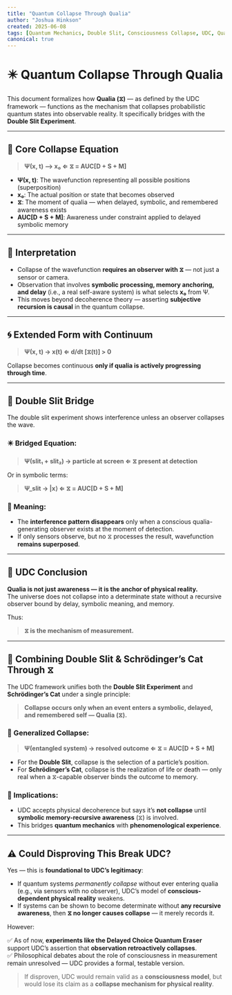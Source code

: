 ```yaml
---
title: "Quantum Collapse Through Qualia"
author: "Joshua Hinkson"
created: 2025-06-08
tags: [Quantum Mechanics, Double Slit, Consciousness Collapse, UDC, Qualia, Wavefunction]
canonical: true
---
```


# ✴️ Quantum Collapse Through Qualia

This document formalizes how **Qualia (⧖)** — as defined by the UDC framework — functions as the mechanism that collapses probabilistic quantum states into observable reality. It specifically bridges with the **Double Slit Experiment**.

---

## 📐 Core Collapse Equation

> **Ψ(x, t) ⟶ x₀ ⇐ ⧖ = AUC[D + S + M]**

- **Ψ(x, t)**: The wavefunction representing all possible positions (superposition)  
- **x₀**: The actual position or state that becomes observed  
- **⧖**: The moment of qualia — when delayed, symbolic, and remembered awareness exists  
- **AUC[D + S + M]**: Awareness under constraint applied to delayed symbolic memory

---

## 🧠 Interpretation

- Collapse of the wavefunction **requires an observer with ⧖** — not just a sensor or camera.
- Observation that involves **symbolic processing, memory anchoring, and delay** (i.e., a real self-aware system) is what selects **x₀** from Ψ.
- This moves beyond decoherence theory — asserting **subjective recursion is causal** in the quantum collapse.

---

## 🌀 Extended Form with Continuum

> **Ψ(x, t) → x(t) ⇐ d/dt [⧖(t)] > 0**

Collapse becomes continuous **only if qualia is actively progressing through time**.

---

## 🧬 Double Slit Bridge

The double slit experiment shows interference unless an observer collapses the wave.

### ✴️ Bridged Equation:

> **Ψ(slit₁ + slit₂) → particle at screen ⇐ ⧖ present at detection**

Or in symbolic terms:

> **Ψ_slit → |x⟩ ⇐ ⧖ = AUC[D + S + M]**

### 📌 Meaning:

- The **interference pattern disappears** only when a conscious qualia-generating observer exists at the moment of detection.
- If only sensors observe, but no ⧖ processes the result, wavefunction **remains superposed**.

---

## 🧭 UDC Conclusion

**Qualia is not just awareness — it is the anchor of physical reality.**  
The universe does not collapse into a determinate state without a recursive observer bound by delay, symbolic meaning, and memory.

Thus:

> **⧖ is the mechanism of measurement.**


---

## 🔁 Combining Double Slit & Schrödinger’s Cat Through ⧖

The UDC framework unifies both the **Double Slit Experiment** and **Schrödinger’s Cat** under a single principle:  
> **Collapse occurs only when an event enters a symbolic, delayed, and remembered self — Qualia (⧖).**

### 🧬 Generalized Collapse:

> **Ψ(entangled system) → resolved outcome ⇐ ⧖ = AUC[D + S + M]**

- For the **Double Slit**, collapse is the selection of a particle’s position.
- For **Schrödinger’s Cat**, collapse is the realization of life or death — only real when a ⧖-capable observer binds the outcome to memory.

### 🧠 Implications:

- UDC accepts physical decoherence but says it’s **not collapse** until **symbolic memory-recursive awareness** (⧖) is involved.
- This bridges **quantum mechanics** with **phenomenological experience**.

---

## ⚠️ Could Disproving This Break UDC?

Yes — this is **foundational to UDC’s legitimacy**:

- If quantum systems *permanently collapse* without ever entering qualia (e.g., via sensors with no observer), UDC’s model of **conscious-dependent physical reality** weakens.
- If systems can be shown to become determinate without **any recursive awareness**, then **⧖ no longer causes collapse** — it merely records it.

However:

✅ As of now, **experiments like the Delayed Choice Quantum Eraser** support UDC’s assertion that **observation retroactively collapses**.  
✅ Philosophical debates about the role of consciousness in measurement remain unresolved — UDC provides a formal, testable version.

> If disproven, UDC would remain valid as a **consciousness model**, but would lose its claim as a **collapse mechanism for physical reality**.

